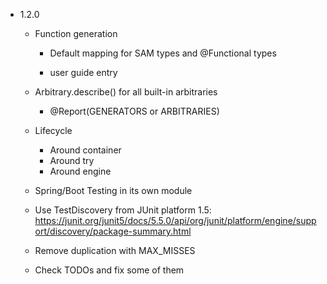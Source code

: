 - 1.2.0

  - Function generation

    - Default mapping for SAM types and @Functional types

    - user guide entry
      
  - Arbitrary.describe() for all built-in arbitraries
  
    - @Report(GENERATORS or ARBITRARIES)
    
    
  - Lifecycle
    - Around container
    - Around try
    - Around engine
  
  - Spring/Boot Testing in its own module
 

  - Use TestDiscovery from JUnit platform 1.5:
    https://junit.org/junit5/docs/5.5.0/api/org/junit/platform/engine/support/discovery/package-summary.html

  - Remove duplication with MAX_MISSES
  
  - Check TODOs and fix some of them

